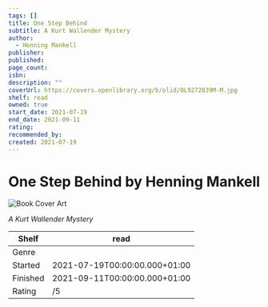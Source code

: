 ```yaml
---
tags: []
title: One Step Behind
subtitle: A Kurt Wallender Mystery
author:
  - Henning Mankell
publisher:
published:
page_count:
isbn:
description: ""
coverUrl: https://covers.openlibrary.org/b/olid/OL9272839M-M.jpg
shelf: read
owned: true
start_date: 2021-07-19
end_date: 2021-09-11
rating:
recommended_by:
created: 2021-07-19
---
```


# One Step Behind by Henning Mankell

![Book Cover Art](https://covers.openlibrary.org/b/olid/OL9272839M-M.jpg)

_A Kurt Wallender Mystery_

| Shelf | read |
| --- | --- |
| Genre |  |
| Started | 2021-07-19T00:00:00.000+01:00 |
| Finished | 2021-09-11T00:00:00.000+01:00 |
| Rating | /5 |

